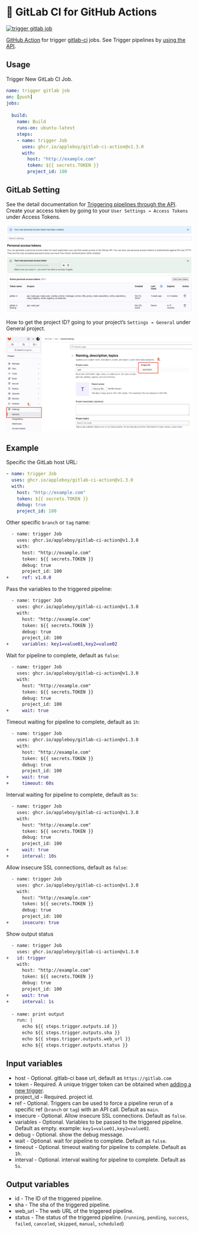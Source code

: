 # 🚀 GitLab CI for GitHub Actions

[![trigger gitlab job](https://github.com/appleboy/gitlab-ci-action/actions/workflows/ci.yml/badge.svg)](https://github.com/appleboy/gitlab-ci-action/actions/workflows/ci.yml)

[GitHub Action](https://github.com/features/actions) for trigger [gitlab-ci](https://about.gitlab.com/gitlab-ci) jobs. See Trigger pipelines by [using the API](https://docs.gitlab.com/ee/ci/triggers/index.html).

## Usage

Trigger New GitLab CI Job.

```yml
name: trigger gitlab job
on: [push]
jobs:

  build:
    name: Build
    runs-on: ubuntu-latest
    steps:
    - name: trigger Job
      uses: ghcr.io/appleboy/gitlab-ci-action@v1.3.0
      with:
        host: "http://example.com"
        token: ${{ secrets.TOKEN }}
        project_id: 100

```

## GitLab Setting

See the detail documentation for [Triggering pipelines through the API](https://docs.gitlab.com/ee/ci/triggers/). Create your access token by going to your `User Settings ➔ Access Tokens` under Access Tokens.

![token](./images/user_token.png)

How to get the project ID? going to your project’s `Settings ➔ General` under General project.

![projectID](./images/setting.png)

## Example

Specific the GitLab host URL:

```yml
- name: trigger Job
  uses: ghcr.io/appleboy/gitlab-ci-action@v1.3.0
  with:
    host: "http://example.com"
    token: ${{ secrets.TOKEN }}
    debug: true
    project_id: 100
```

Other specific `branch` or `tag` name:

```diff
  - name: trigger Job
    uses: ghcr.io/appleboy/gitlab-ci-action@v1.3.0
    with:
      host: "http://example.com"
      token: ${{ secrets.TOKEN }}
      debug: true
      project_id: 100
+     ref: v1.0.0
```

Pass the variables to the triggered pipeline:

```diff
  - name: trigger Job
    uses: ghcr.io/appleboy/gitlab-ci-action@v1.3.0
    with:
      host: "http://example.com"
      token: ${{ secrets.TOKEN }}
      debug: true
      project_id: 100
+     variables: key1=value01,key2=value02
```

Wait for pipeline to complete, default as `false`:

```diff
  - name: trigger Job
    uses: ghcr.io/appleboy/gitlab-ci-action@v1.3.0
    with:
      host: "http://example.com"
      token: ${{ secrets.TOKEN }}
      debug: true
      project_id: 100
+     wait: true
```

Timeout waiting for pipeline to complete, default as `1h`:

```diff
  - name: trigger Job
    uses: ghcr.io/appleboy/gitlab-ci-action@v1.3.0
    with:
      host: "http://example.com"
      token: ${{ secrets.TOKEN }}
      debug: true
      project_id: 100
+     wait: true
+     timeout: 60s
```

Interval waiting for pipeline to complete, default as `5s`:

```diff
  - name: trigger Job
    uses: ghcr.io/appleboy/gitlab-ci-action@v1.3.0
    with:
      host: "http://example.com"
      token: ${{ secrets.TOKEN }}
      debug: true
      project_id: 100
+     wait: true
+     interval: 10s
```

Allow insecure SSL connections, default as `false`:

```diff
  - name: trigger Job
    uses: ghcr.io/appleboy/gitlab-ci-action@v1.3.0
    with:
      host: "http://example.com"
      token: ${{ secrets.TOKEN }}
      debug: true
      project_id: 100
+     insecure: true
```

Show output status

```diff
  - name: trigger Job
    uses: ghcr.io/appleboy/gitlab-ci-action@v1.3.0
+   id: trigger
    with:
      host: "http://example.com"
      token: ${{ secrets.TOKEN }}
      debug: true
      project_id: 100
+     wait: true
+     interval: 1s

  - name: print output
    run: |
      echo ${{ steps.trigger.outputs.id }}
      echo ${{ steps.trigger.outputs.sha }}
      echo ${{ steps.trigger.outputs.web_url }}
      echo ${{ steps.trigger.outputs.status }}
```

## Input variables

* host - Optional. gitlab-ci base url, default as `https://gitlab.com`
* token - Required. A unique trigger token can be obtained when [adding a new trigger](https://docs.gitlab.com/ee/ci/triggers/index.html).
* project_id - Required. project id.
* ref - Optional. Triggers can be used to force a pipeline rerun of a specific ref (`branch` or `tag`) with an API call. Default as `main`.
* insecure - Optional. Allow insecure SSL connections. Default as `false`.
* variables - Optional. Variables to be passed to the triggered pipeline. Default as empty. example: `key1=value01,key2=value02`.
* debug - Optional. show the debug message.
* wait - Optional. wait for pipeline to complete. Default as `false`.
* timeout - Optional. timeout waiting for pipeline to complete. Default as `1h`.
* interval - Optional. interval waiting for pipeline to complete. Default as `5s`.

## Output variables

* id - The ID of the triggered pipeline.
* sha - The sha of the triggered pipeline.
* web_url - The web URL of the triggered pipeline.
* status - The status of the triggered pipeline. (`running`, `pending`, `success`, `failed`, `canceled`, `skipped`, `manual`, `scheduled`)
